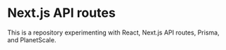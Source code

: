 # Next.js API routes

This is a repository experimenting with React, Next.js API routes, Prisma, and PlanetScale.
